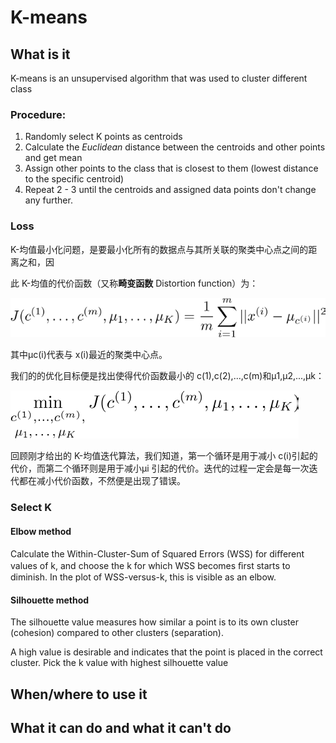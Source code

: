 # K-means

## What is it 

K-means is an unsupervised algorithm that was used to cluster different class

### Procedure:

1. Randomly select K points as centroids 
2. Calculate the _Euclidean_ distance between the centroids and other points and get mean
3. Assign other points to the class that is closest to them \(lowest distance to the specific centroid\)
4. Repeat 2 - 3 until the centroids and assigned data points don't change any further.

### Loss

K-均值最小化问题，是要最小化所有的数据点与其所关联的聚类中心点之间的距离之和，因

此 K-均值的代价函数（又称**畸变函数** Distortion function）为：

![](.gitbook/assets/image%20%2861%29.png)

其中μc\(i\)代表与 x\(i\)最近的聚类中心点。

我们的的优化目标便是找出使得代价函数最小的 c\(1\),c\(2\),...,c\(m\)和μ1,μ2,...,μk：

![](.gitbook/assets/image%20%286%29.png)

回顾刚才给出的 K-均值迭代算法，我们知道，第一个循环是用于减小 c\(i\)引起的代价，而第二个循环则是用于减小μi 引起的代价。迭代的过程一定会是每一次迭代都在减小代价函数，不然便是出现了错误。

### Select K

#### Elbow method

Calculate the Within-Cluster-Sum of Squared Errors \(WSS\) for diﬀerent values of k, and choose the k for which WSS becomes ﬁrst starts to diminish. In the plot of WSS-versus-k, this is visible as an elbow.

#### Silhouette method

The silhouette value measures how similar a point is to its own cluster \(cohesion\) compared to other clusters \(separation\).

A high value is desirable and indicates that the point is placed in the correct cluster. Pick the k value with highest silhouette value

## When/where to use it 

## What it can do and what it can't do

